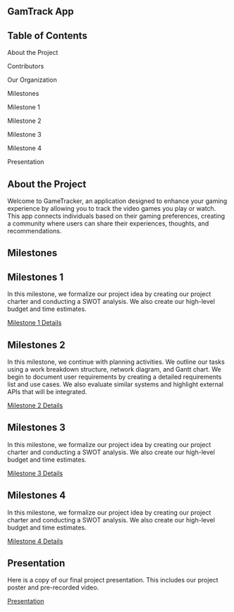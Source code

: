 ## **GamTrack App**

## **Table of Contents**
About the Project

Contributors

Our Organization

Milestones

Milestone 1

Milestone 2

Milestone 3

Milestone 4

Presentation

## **About the Project**
Welcome to GameTracker, an application designed to enhance your gaming experience by allowing you to track the video games you play or watch. This app connects individuals based on their gaming preferences, creating a community where users can share their experiences, thoughts, and recommendations.


## **Milestones**

## **Milestones 1**

In this milestone, we formalize our project idea by creating our project charter and conducting a SWOT analysis. We also create our high-level budget and time estimates. 

[Milestone 1 Details](https://github.com/cis-famu/GameTrack/blob/main/Milestone%201.md)

## **Milestones 2**

In this milestone, we continue with planning activities. We outline our tasks using a work breakdown structure, network diagram, and Gantt chart. We begin to document user requirements by creating a detailed requirements list and use cases. We also evaluate similar systems and highlight external APIs that will be integrated. 

[Milestone 2 Details](https://github.com/cis-famu/GameTrack/blob/main/Milestone%202.md)

## **Milestones 3**
In this milestone, we formalize our project idea by creating our project charter and conducting a SWOT analysis. We also create our high-level budget and time estimates. 

[Milestone 3 Details](https://github.com/cis-famu/GameTrack/blob/main/Milestone%203.md)

## **Milestones 4**
In this milestone, we formalize our project idea by creating our project charter and conducting a SWOT analysis. We also create our high-level budget and time estimates. 

[Milestone 4 Details](https://github.com/cis-famu/GameTrack/blob/main/Milestone%204.md)

## **Presentation**
Here is a copy of our final project presentation. This includes our project poster and pre-recorded video. 

[Presentation]()
